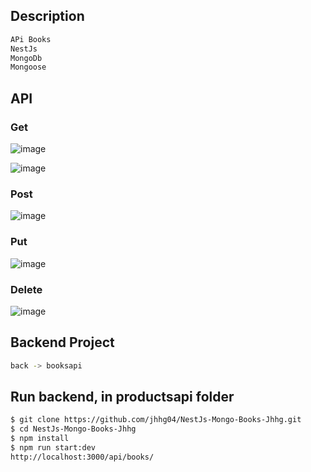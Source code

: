 
## Description
```bash
APi Books
NestJs 
MongoDb
Mongoose
```
## API
### Get
![image](https://github.com/jhhg04/NestJs-Mongo-Books-Jhhg/assets/52834318/e816d4b1-5ee3-4785-8b6c-bdb0b62de9aa)

![image](https://github.com/jhhg04/NestJs-Mongo-Books-Jhhg/assets/52834318/bbbb2147-3f0c-43e4-bb5e-899c81fc68d5)

### Post
![image](https://github.com/jhhg04/NestJs-Mongo-Books-Jhhg/assets/52834318/e9eee03c-8a3b-41cd-ab56-94f43e08494f)

### Put
![image](https://github.com/jhhg04/NestJs-Mongo-Books-Jhhg/assets/52834318/9607f7ae-eab8-4a95-a232-a9e9d8459ef8)

### Delete
![image](https://github.com/jhhg04/NestJs-Mongo-Books-Jhhg/assets/52834318/db83834f-343d-4759-b442-9a54d2e5fffa)

## Backend Project

```bash
back -> booksapi

```

## Run backend, in productsapi folder

```bash
$ git clone https://github.com/jhhg04/NestJs-Mongo-Books-Jhhg.git
$ cd NestJs-Mongo-Books-Jhhg
$ npm install
$ npm run start:dev
http://localhost:3000/api/books/
```

